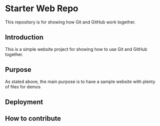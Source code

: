 # Starter Web Repo

This repository is for showing how Git and GitHub work together.

## Introduction

This is a simple website project for showing how to use Git and GitHub together.

## Purpose


As stated above, the main purpose is to have a sample website with plenty of files for demos


## Deployment

## How to contribute